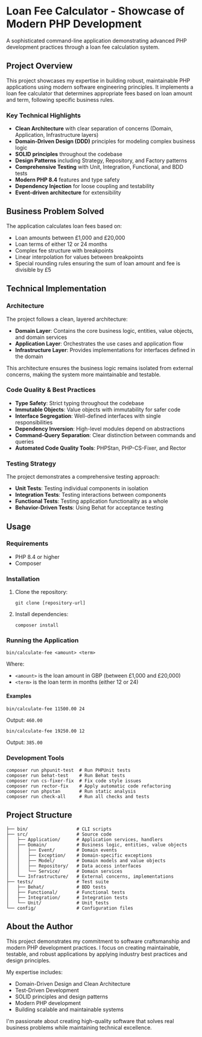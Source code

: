 # Loan Fee Calculator - Showcase of Modern PHP Development

A sophisticated command-line application demonstrating advanced PHP development practices through a loan fee calculation system.

## Project Overview

This project showcases my expertise in building robust, maintainable PHP applications using modern software engineering principles. It implements a loan fee calculator that determines appropriate fees based on loan amount and term, following specific business rules.

### Key Technical Highlights

- **Clean Architecture** with clear separation of concerns (Domain, Application, Infrastructure layers)
- **Domain-Driven Design (DDD)** principles for modeling complex business logic
- **SOLID principles** throughout the codebase
- **Design Patterns** including Strategy, Repository, and Factory patterns
- **Comprehensive Testing** with Unit, Integration, Functional, and BDD tests
- **Modern PHP 8.4** features and type safety
- **Dependency Injection** for loose coupling and testability
- **Event-driven architecture** for extensibility

## Business Problem Solved

The application calculates loan fees based on:

- Loan amounts between £1,000 and £20,000
- Loan terms of either 12 or 24 months
- Complex fee structure with breakpoints
- Linear interpolation for values between breakpoints
- Special rounding rules ensuring the sum of loan amount and fee is divisible by £5

## Technical Implementation

### Architecture

The project follows a clean, layered architecture:

- **Domain Layer**: Contains the core business logic, entities, value objects, and domain services
- **Application Layer**: Orchestrates the use cases and application flow
- **Infrastructure Layer**: Provides implementations for interfaces defined in the domain

This architecture ensures the business logic remains isolated from external concerns, making the system more maintainable and testable.

### Code Quality & Best Practices

- **Type Safety**: Strict typing throughout the codebase
- **Immutable Objects**: Value objects with immutability for safer code
- **Interface Segregation**: Well-defined interfaces with single responsibilities
- **Dependency Inversion**: High-level modules depend on abstractions
- **Command-Query Separation**: Clear distinction between commands and queries
- **Automated Code Quality Tools**: PHPStan, PHP-CS-Fixer, and Rector

### Testing Strategy

The project demonstrates a comprehensive testing approach:

- **Unit Tests**: Testing individual components in isolation
- **Integration Tests**: Testing interactions between components
- **Functional Tests**: Testing application functionality as a whole
- **Behavior-Driven Tests**: Using Behat for acceptance testing

## Usage

### Requirements

- PHP 8.4 or higher
- Composer

### Installation

1. Clone the repository:
   ```
   git clone [repository-url]
   ```

2. Install dependencies:
   ```
   composer install
   ```

### Running the Application

```
bin/calculate-fee <amount> <term>
```

Where:
- `<amount>` is the loan amount in GBP (between £1,000 and £20,000)
- `<term>` is the loan term in months (either 12 or 24)

#### Examples

```
bin/calculate-fee 11500.00 24
```
Output: `460.00`

```
bin/calculate-fee 19250.00 12
```
Output: `385.00`

### Development Tools

```
composer run phpunit-test  # Run PHPUnit tests
composer run behat-test    # Run Behat tests
composer run cs-fixer-fix  # Fix code style issues
composer run rector-fix    # Apply automatic code refactoring
composer run phpstan       # Run static analysis
composer run check-all     # Run all checks and tests
```

## Project Structure

```
├── bin/                  # CLI scripts
├── src/                  # Source code
│   ├── Application/      # Application services, handlers
│   ├── Domain/           # Business logic, entities, value objects
│   │   ├── Event/        # Domain events
│   │   ├── Exception/    # Domain-specific exceptions
│   │   ├── Model/        # Domain models and value objects
│   │   ├── Repository/   # Data access interfaces
│   │   └── Service/      # Domain services
│   └── Infrastructure/   # External concerns, implementations
├── tests/                # Test suite
│   ├── Behat/            # BDD tests
│   ├── Functional/       # Functional tests
│   ├── Integration/      # Integration tests
│   └── Unit/             # Unit tests
└── config/               # Configuration files
```

## About the Author

This project demonstrates my commitment to software craftsmanship and modern PHP development practices. I focus on creating maintainable, testable, and robust applications by applying industry best practices and design principles.

My expertise includes:
- Domain-Driven Design and Clean Architecture
- Test-Driven Development
- SOLID principles and design patterns
- Modern PHP development
- Building scalable and maintainable systems

I'm passionate about creating high-quality software that solves real business problems while maintaining technical excellence.
